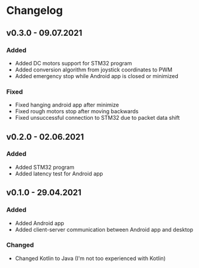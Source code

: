 # Changelog

## v0.3.0 - 09.07.2021

### Added
- Added DC motors support for STM32 program
- Added conversion algorithm from joystick coordinates to PWM
- Added emergency stop while Android app is closed or minimized

### Fixed
- Fixed hanging android app after minimize
- Fixed rough motors stop after moving backwards
- Fixed unsuccessful connection to STM32 due to packet data shift

## v0.2.0 - 02.06.2021

### Added
- Added STM32 program
- Added latency test for Android app

## v0.1.0 - 29.04.2021

### Added
- Added Android app
- Added client-server communication between Android app and desktop

### Changed
- Changed Kotlin to Java (I'm not too experienced with Kotlin)
